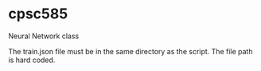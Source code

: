 # cpsc585
Neural Network class

The train.json file must be in the same directory as the script. The file path is hard coded.
